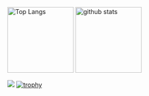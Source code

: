 <!---
keu-5/keu-5 is a ✨ special ✨ repository because its `README.md` (this file) appears on your GitHub profile.
You can click the Preview link to take a look at your changes.
--->

<p align="left"> 
  <img alt="Top Langs" height="150px" src="https://github-readme-stats.vercel.app/api/top-langs/?username=keu-5&layout=compact&count_private=true&show_icons=true&theme=onedark" />
  <img alt="github stats" height="150px" src="https://github-readme-stats.vercel.app/api?username=keu-5&count_private=true&show_icons=true&show_icons=true&theme=onedark" />
</p>

![](https://github-profile-summary-cards.vercel.app/api/cards/profile-details?username=xxxxxxxxxx&theme=2077)
[![trophy](https://github-profile-trophy.vercel.app/?username=keu-5&theme=onedark&column=7)](https://github.com/ryo-ma/github-profile-trophy)

